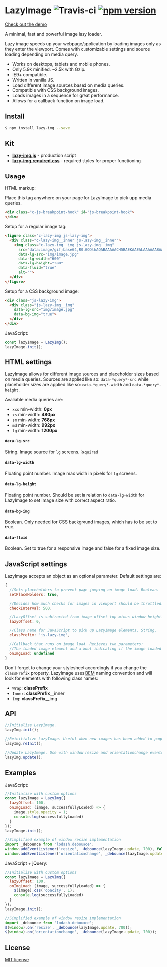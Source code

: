 # LazyImage ![Travis-ci](https://travis-ci.org/davidcetinkaya/lazy-img.svg?branch=master) [![npm version](https://badge.fury.io/js/lazy-img.svg)](https://badge.fury.io/js/lazy-img)

[Check out the demo](https://output.jsbin.com/kiyuqag)

A minimal, fast and powerful image lazy loader.

Lazy image speeds up your webpage/application by loading images only as they enter the viewport. Comes with customizable settings and source loading depending on media query.

- Works on desktops, tablets and mobile phones.
- Only 5.9k minified. ~2.5k with Gzip.
- IE9+ compatible.
- Written in vanilla JS.
- Load different image sources based on media queries.
- Compatible with CSS background images.
- Loads images in a sequence for great performance.
- Allows for a callback function on image load.

## Install

```bash
$ npm install lazy-img --save
```

## Kit
- **[lazy-img.js](https://raw.githubusercontent.com/davidcetinkaya/lazy-img/master/dist/lazy-img.js)** - production script
- **[lazy-img.required.css](https://raw.githubusercontent.com/davidcetinkaya/lazy-img/master/dist/lazy-img.required.css)** - required styles for proper functioning

## Usage

HTML markup:

Place this tag anywhere on your page for LazyImage to pick upp media queries.

```html
<div class="c-js-breakpoint-hook" id="js-breakpoint-hook">
</div>
```

Setup for a regular image tag:

```html
<figure class="c-lazy-img js-lazy-img">
  <div class="c-lazy-img__inner js-lazy-img__inner">
    <img class="c-lazy-img__img js-lazy-img__img"
      src="data:image/gif;base64,R0lGODlhAQABAAAAACH5BAEKAAEALAAAAAABAAEAAAICTAEAOw=="
      data-lg-src="img/image.jpg"
      data-lg-width="600"
      data-lg-height="300"
      data-fluid="true"
      alt="">
  </div>
</figure>
```

Setup for a CSS background image:

```html
<div class="js-lazy-img">
  <div class="js-lazy-img__img"
    data-lg-src="img/image.jpg"
    data-bg-img="true">
  </div>
</div>
```

JavaScript:

```javascript
const lazyImage = LazyImg();
lazyImage.init();
```

## HTML settings

LazyImage allows for different image sources and placeholder sizes based on media queries. Sources are applied like so: `data-*query*-src` while placeholder sizes are applied like so: `data-*query*-width` and `data-*query*-height`.

Avaliable media queries are:
- `xxs` min-width: **0px**
- `xs` min-width: **480px**
- `sm` min-width: **768px**
- `md` min-width: **992px**
- `lg` min-width: **1200px**  

#### `data-lg-src`
String. Image source for `lg` screens. `Required`

#### `data-lg-width`
Floating point number. Image max width in pixels for `lg` screens.

#### `data-lg-height`
Floating point number. Should be set in relation to `data-lg-width` for LazyImage to set image size with correct aspect ratio.

#### `data-bg-img`
Boolean. Only needed for CSS background images, which has to be set to true.

#### `data-fluid`
Boolean. Set to true for a responsive image and false for a fixed image size.


## JavaScript settings

LazyImage accepts an object as an optional parameter. Default settings are:

```javascript
{
  //Sets placeholders to prevent page jumping on image load. Boolean.
  setPlaceHolders: true,

  //Decides how much checks for images in viewport should be throttled. Milliseconds.
  checkInterval: 500,

  //LazyOffset is subtracted from image offset top minus window height. Pixels.
  lazyOffset: 0,

  //Class name for JavaScript to pick up LazyImage elements. String.
  classPrefix: 'js-lazy-img',

  //Callback that runs on image load. Recieves two parameters: 
  //The loaded image element and a bool indicating if the image loaded successfully. Function.
  onImgLoad: undefined
}
```

Don't forget to change your stylesheet accordingly if you change the `classPrefix` property. LazyImage uses [BEM](https://csswizardry.com/2013/01/mindbemding-getting-your-head-round-bem-syntax/) naming convention and will look for elements with following class names:
- `Wrap`: **classPrefix**
- `Inner`: **classPrefix**__inner
- `Img`: **classPrefix**__img

## API

```javascript
//Initialize LazyImage.
lazyImg.init();

//Reinitialize LazyImage. Useful when new images has been added to page dynamically.
lazyImg.reInit();

//Update LazyImage. Use with window resize and orientationchange events.
lazyImg.update();
```

## Examples

JavaScript:

```javascript
//Initialize with custom options
const lazyImage = LazyImg({
  lazyOffset: 100,
  onImgLoad: (image, successfullyLoaded) => {
    image.style.opacity = 1;
    console.log(successfullyLoaded);
  }
});
lazyImage.init();

//Simplified example of window resize implementation
import _debounce from 'lodash.debounce';
window.addEventListener('resize', _debounce(lazyImage.update, 700), false);
window.addEventListener('orientationchange', _debounce(lazyImage.update, 700), false);
```

JavaScript + jQuery:

```javascript
//Initialize with custom options
const lazyImage = LazyImg({
  lazyOffset: 100,
  onImgLoad: (image, successfullyLoaded) => {
    $(image).css('opacity', 1);
    console.log(successfullyLoaded);
  }
});
lazyImage.init();

//Simplified example of window resize implementation
import _debounce from 'lodash.debounce';
$(window).on('resize', _debounce(lazyImage.update, 700));
$(window).on('orientationchange', _debounce(lazyImage.update, 700));
```

## License

[MIT license](http://opensource.org/licenses/MIT)
